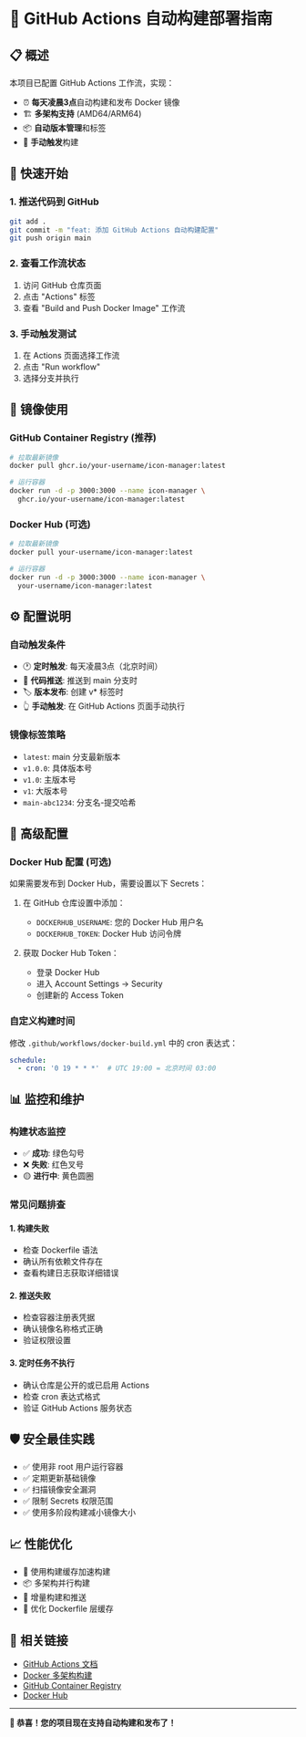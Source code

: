 # 🚀 GitHub Actions 自动构建部署指南

## 📋 概述

本项目已配置 GitHub Actions 工作流，实现：
- ⏰ **每天凌晨3点**自动构建和发布 Docker 镜像
- 🏗️ **多架构支持** (AMD64/ARM64)
- 📦 **自动版本管理**和标签
- 🔄 **手动触发**构建

## 🎯 快速开始

### 1. 推送代码到 GitHub
```bash
git add .
git commit -m "feat: 添加 GitHub Actions 自动构建配置"
git push origin main
```

### 2. 查看工作流状态
1. 访问 GitHub 仓库页面
2. 点击 "Actions" 标签
3. 查看 "Build and Push Docker Image" 工作流

### 3. 手动触发测试
1. 在 Actions 页面选择工作流
2. 点击 "Run workflow"
3. 选择分支并执行

## 🐳 镜像使用

### GitHub Container Registry (推荐)
```bash
# 拉取最新镜像
docker pull ghcr.io/your-username/icon-manager:latest

# 运行容器
docker run -d -p 3000:3000 --name icon-manager \
  ghcr.io/your-username/icon-manager:latest
```

### Docker Hub (可选)
```bash
# 拉取最新镜像
docker pull your-username/icon-manager:latest

# 运行容器
docker run -d -p 3000:3000 --name icon-manager \
  your-username/icon-manager:latest
```

## ⚙️ 配置说明

### 自动触发条件
- 🕐 **定时触发**: 每天凌晨3点（北京时间）
- 🔄 **代码推送**: 推送到 main 分支时
- 🏷️ **版本发布**: 创建 v* 标签时
- 👆 **手动触发**: 在 GitHub Actions 页面手动执行

### 镜像标签策略
- `latest`: main 分支最新版本
- `v1.0.0`: 具体版本号
- `v1.0`: 主版本号
- `v1`: 大版本号
- `main-abc1234`: 分支名-提交哈希

## 🔧 高级配置

### Docker Hub 配置 (可选)
如果需要发布到 Docker Hub，需要设置以下 Secrets：

1. 在 GitHub 仓库设置中添加：
   - `DOCKERHUB_USERNAME`: 您的 Docker Hub 用户名
   - `DOCKERHUB_TOKEN`: Docker Hub 访问令牌

2. 获取 Docker Hub Token：
   - 登录 Docker Hub
   - 进入 Account Settings → Security
   - 创建新的 Access Token

### 自定义构建时间
修改 `.github/workflows/docker-build.yml` 中的 cron 表达式：
```yaml
schedule:
  - cron: '0 19 * * *'  # UTC 19:00 = 北京时间 03:00
```

## 📊 监控和维护

### 构建状态监控
- ✅ **成功**: 绿色勾号
- ❌ **失败**: 红色叉号  
- 🟡 **进行中**: 黄色圆圈

### 常见问题排查

#### 1. 构建失败
- 检查 Dockerfile 语法
- 确认所有依赖文件存在
- 查看构建日志获取详细错误

#### 2. 推送失败
- 检查容器注册表凭据
- 确认镜像名称格式正确
- 验证权限设置

#### 3. 定时任务不执行
- 确认仓库是公开的或已启用 Actions
- 检查 cron 表达式格式
- 验证 GitHub Actions 服务状态

## 🛡️ 安全最佳实践

- ✅ 使用非 root 用户运行容器
- ✅ 定期更新基础镜像
- ✅ 扫描镜像安全漏洞
- ✅ 限制 Secrets 权限范围
- ✅ 使用多阶段构建减小镜像大小

## 📈 性能优化

- 🚀 使用构建缓存加速构建
- 📦 多架构并行构建
- 🔄 增量构建和推送
- 💾 优化 Dockerfile 层缓存

## 🔗 相关链接

- [GitHub Actions 文档](https://docs.github.com/en/actions)
- [Docker 多架构构建](https://docs.docker.com/buildx/working-with-buildx/)
- [GitHub Container Registry](https://docs.github.com/en/packages/working-with-a-github-packages-registry/working-with-the-container-registry)
- [Docker Hub](https://hub.docker.com/)

---

**🎉 恭喜！您的项目现在支持自动构建和发布了！**
